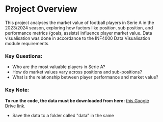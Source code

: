 # Project Overview

This project analyses the market value of football players in Serie A in the 2023/2024 season, exploring how factors like position, sub position, and performance metrics (goals, assists) influence player market value. Data visualisation was done in accordance to the INF4000 Data Visualisation module requirements.

### Key Questions:
- Who are the most valuable players in Serie A?
- How do market values vary across positions and sub-positions?
- What is the relationship between player performance and market value?

### Key Note:
**To run the code, the data must be downloaded from here:** [this Google Drive link](https://drive.google.com/drive/folders/1WN5OKXjajaXnlEzohpFEapYtmp38itX4?usp=sharing).
- Save the data to a folder called "data" in the same 
